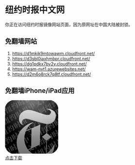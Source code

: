 <h1>纽约时报中文网</h1>
<p>你正在访问纽约时报镜像网站页面，因为原网址在中国大陆被封锁。</p>
<h2>免翻墙网站</h2>
<ol>
<li><a href="https://d1mkik9mtowawm.cloudfront.net/" target="1">https://d1mkik9mtowawm.cloudfront.net/</a></li>
<li><a href="https://d3sbl0jaxhmbpr.cloudfront.net/" target="2">https://d3sbl0jaxhmbpr.cloudfront.net/</a></li>
<li><a href="https://dg1pdkx7by2y.cloudfront.net/" target="3">https://dg1pdkx7by2y.cloudfront.net/</a></li>
<li><a href="https://wam-nyt1.azurewebsites.net/" target="4">https://wam-nyt1.azurewebsites.net/</a></li>
<li><a href="https://d2m6o8rck7q8tf.cloudfront.net/" target="5">https://d2m6o8rck7q8tf.cloudfront.net/</a></li>
</ol>
<h2>免翻墙iPhone/iPad应用</h2>
<p>
	<a href="https://itunes.apple.com/cn/app/niu-yue-shi-bao-zhong-wen-wang/id807498298?mt=8">
		<img src="icon175x175.jpeg" />
		<br/>点击下载
	</a>
</p>